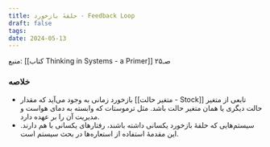 ```yaml
---
title: حلقهٔ بازخورد - Feedback Loop
draft: false
tags: 
date: 2024-05-13
---
```


منبع: [[کتاب Thinking in Systems - a Primer]] صـ۲۵

### خلاصه

- بازخورد زمانی به وجود می‌آید که مقدار [[متغیر حالت - Stock]] تابعی از متغیر حالت دیگری یا همان متغیر حالت باشد. مثل ترموستات که وابسته به دمای هواست و مدیریت آن را بر عهده دارد.
- سیستم‌هایی که حلقهٔ بازخورد یکسانی داشته باشند، رفتارهای یکسانی با هم دارند. این مقدمهٔ استفاده از استعاره‌ها در بحث سیستم است.